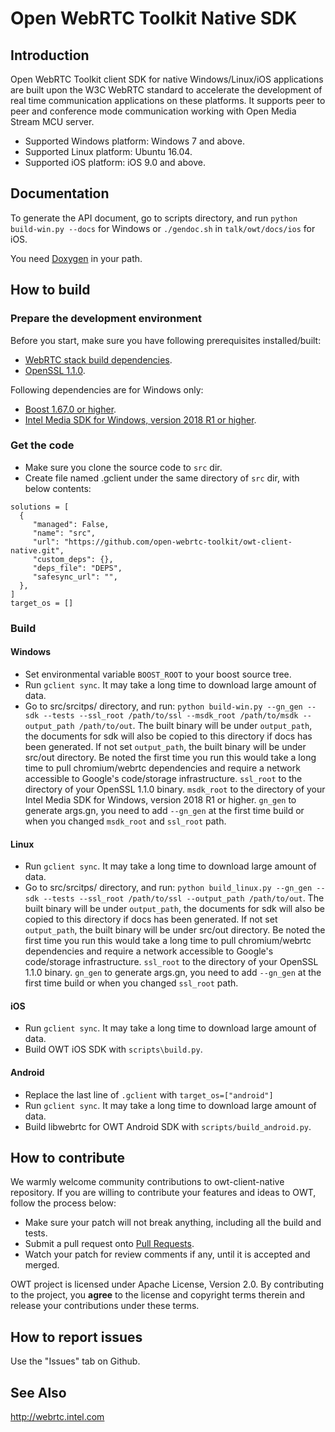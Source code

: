 # Open WebRTC Toolkit Native SDK

## Introduction
Open WebRTC Toolkit client SDK for native Windows/Linux/iOS applications are built upon the W3C WebRTC standard to accelerate the development of real time communication applications on these platforms. It supports peer to peer and conference mode communication working with Open Media Stream MCU server.

- Supported Windows platform: Windows 7 and above.
- Supported Linux platform: Ubuntu 16.04.
- Supported iOS platform: iOS 9.0 and above.

## Documentation
To generate the API document, go to scripts directory, and run `python build-win.py --docs` for Windows or `./gendoc.sh` in `talk/owt/docs/ios` for iOS.

You need [Doxygen](http://www.doxygen.nl/) in your path.

## How to build

### Prepare the development environment
Before you start, make sure you have following prerequisites installed/built:

- [WebRTC stack build dependencies](https://webrtc.org/native-code/development/prerequisite-sw/).
- [OpenSSL 1.1.0](https://www.openssl.org/source/).

Following dependencies are for Windows only:

- [Boost 1.67.0 or higher](https://www.boost.org/users/download/).
- [Intel Media SDK for Windows, version 2018 R1 or higher](https://software.intel.com/en-us/media-sdk/choose-download/client).

### Get the code
- Make sure you clone the source code to `src` dir.
- Create file named .gclient under the same directory of `src` dir, with below contents:

```
solutions = [ 
  {  
     "managed": False,  
     "name": "src",  
     "url": "https://github.com/open-webrtc-toolkit/owt-client-native.git",  
     "custom_deps": {},  
     "deps_file": "DEPS",  
     "safesync_url": "",  
  },  
]  
target_os = []  
```

### Build
#### Windows
- Set environmental variable ````BOOST_ROOT```` to your boost source tree.
- Run `gclient sync`. It may take a long time to download large amount of data.
- Go to src/srcitps/ directory, and run: `python build-win.py --gn_gen --sdk --tests --ssl_root /path/to/ssl --msdk_root /path/to/msdk --output_path /path/to/out`. The built binary will be under `output_path`, the documents for sdk will also be copied to this directory if docs has been generated. If not set `output_path`, the built binary will be under src/out directory. Be noted the first time you run this would take a long time to pull chromium/webrtc dependencies and require a network accessible to Google's code/storage infrastructure. `ssl_root` to the directory of your OpenSSL 1.1.0 binary. `msdk_root` to the directory of your Intel Media SDK for Windows, version 2018 R1 or higher. `gn_gen` to generate args.gn, you need to add `--gn_gen` at the first time build or when you changed `msdk_root` and `ssl_root` path.

#### Linux
- Run `gclient sync`. It may take a long time to download large amount of data.
- Go to src/srcitps/ directory, and run: `python build_linux.py --gn_gen --sdk --tests --ssl_root /path/to/ssl --output_path /path/to/out`. The built binary will be under `output_path`, the documents for sdk will also be copied to this directory if docs has been generated. If not set `output_path`, the built binary will be under src/out directory. Be noted the first time you run this would take a long time to pull chromium/webrtc dependencies and require a network accessible to Google's code/storage infrastructure. `ssl_root` to the directory of your OpenSSL 1.1.0 binary. `gn_gen` to generate args.gn, you need to add `--gn_gen` at the first time build or when you changed `ssl_root` path.

#### iOS
- Run `gclient sync`. It may take a long time to download large amount of data.
- Build OWT iOS SDK with `scripts\build.py`.

#### Android
- Replace the last line of `.gclient` with `target_os=["android"]`
- Run `gclient sync`. It may take a long time to download large amount of data.
- Build libwebrtc for OWT Android SDK with `scripts/build_android.py`.

## How to contribute
We warmly welcome community contributions to owt-client-native repository. If you are willing to contribute your features and ideas to OWT, follow the process below:

- Make sure your patch will not break anything, including all the build and tests.
- Submit a pull request onto [Pull Requests](https://github.com/open-webrtc-toolkit/owt-client-native/pulls).
- Watch your patch for review comments if any, until it is accepted and merged.

OWT project is licensed under Apache License, Version 2.0. By contributing to the project, you **agree** to the license and copyright terms therein and release your contributions under these terms.

## How to report issues
Use the "Issues" tab on Github.

## See Also
http://webrtc.intel.com
 

